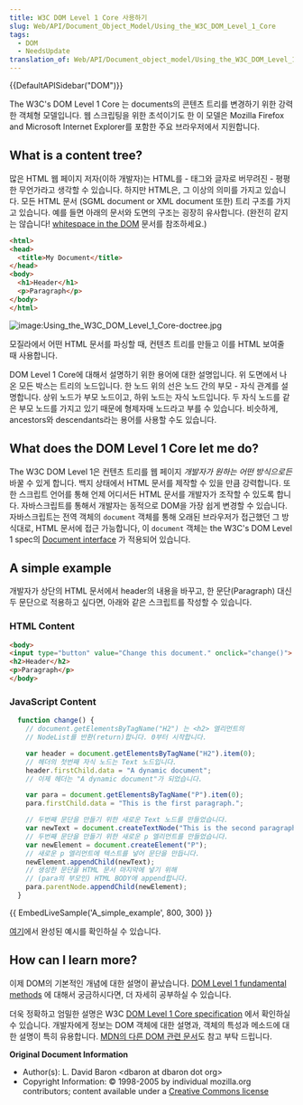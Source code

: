 ```yaml
---
title: W3C DOM Level 1 Core 사용하기
slug: Web/API/Document_Object_Model/Using_the_W3C_DOM_Level_1_Core
tags:
  - DOM
  - NeedsUpdate
translation_of: Web/API/Document_object_model/Using_the_W3C_DOM_Level_1_Core
---
```

{{DefaultAPISidebar("DOM")}}

The W3C's DOM Level 1 Core 는 documents의 콘텐츠 트리를 변경하기 위한 강력한 객체형 모델입니다. 웹 스크립팅을 위한 초석이기도 한 이 모델은 Mozilla Firefox and Microsoft Internet Explorer를 포함한 주요 브라우저에서 지원합니다.

## What is a content tree?

많은 HTML 웹 페이지 저자(이하 개발자)는 HTML를 - 태그와 글자로 버무려진 - 평평한 무언가라고 생각할 수 있습니다. 하지만 HTML은, 그 이상의 의미를 가지고 있습니다. 모든 HTML 문서 (SGML document or XML document 또한) 트리 구조를 가지고 있습니다. 예를 들면 아래의 문서와 도면의 구조는 굉장히 유사합니다. (완전히 같지는 않습니다! [whitespace in the DOM](/ko/docs/Web/API/Document_Object_Model/Whitespace_in_the_DOM) 문서를 참조하세요.)

```html
<html>
<head>
  <title>My Document</title>
</head>
<body>
  <h1>Header</h1>
  <p>Paragraph</p>
</body>
</html>
```

![image:Using_the_W3C_DOM_Level_1_Core-doctree.jpg](/@api/deki/files/415/=Using_the_W3C_DOM_Level_1_Core-doctree.jpg)

모질라에서 어떤 HTML 문서를 파싱할 때, 컨텐츠 트리를 만들고 이를 HTML 보여줄 때 사용합니다.

DOM Level 1 Core에 대해서 설명하기 위한 용어에 대한 설명입니다. 위 도면에서 나온 모든 박스는 트리의 노드입니다. 한 노드 위의 선은 노드 간의 부모 - 자식 관계를 설명합니다. 상위 노드가 부모 노드이고, 하위 노드는 자식 노드입니다. 두 자식 노드를 같은 부모 노드를 가지고 있기 때문에 형제자매 노드라고 부를 수 있습니다. 비슷하게, ancestors와 descendants라는 용어를 사용할 수도 있습니다.

## What does the DOM Level 1 Core let me do?

The W3C DOM Level 1은 컨텐츠 트리를 웹 페이지 _개발자가 원하는 어떤 방식으로든_ 바꿀 수 있게 합니다. 백지 상태에서 HTML 문서를 제작할 수 있을 만큼 강력합니다. 또한 스크립트 언어를 통해 언제 어디서든 HTML 문서를 개발자가 조작할 수 있도록 합니다. 자바스크립트를 통해서 개발자는 동적으로 DOM을 가장 쉽게 변경할 수 있습니다. 자바스크립트는 전역 객체의 `document` 객체를 통해 오래된 브라우저가 접근했던 그 방식대로, HTML 문서에 접근 가능합니다, 이 `document` 객체는 the W3C's DOM Level 1 spec의 [Document interface](http://www.w3.org/TR/REC-DOM-Level-1/level-one-core.html#i-Document) 가 적용되어 있습니다.

## A simple example

개발자가 상단의 HTML 문서에서 header의 내용을 바꾸고, 한 문단(Paragraph) 대신 두 문단으로 적용하고 싶다면, 아래와 같은 스크립트를 작성할 수 있습니다.

### HTML Content

```html
<body>
<input type="button" value="Change this document." onclick="change()">
<h2>Header</h2>
<p>Paragraph</p>
</body>
```

### JavaScript Content

```js
  function change() {
    // document.getElementsByTagName("H2") 는 <h2> 엘리먼트의
    // NodeList를 반환(return)합니다. 0부터 시작합니다.

    var header = document.getElementsByTagName("H2").item(0);
    // 헤더의 첫번째 자식 노드는 Text 노드입니다.
    header.firstChild.data = "A dynamic document";
    // 이제 헤더는 "A dynamic document"가 되었습니다.

    var para = document.getElementsByTagName("P").item(0);
    para.firstChild.data = "This is the first paragraph.";

    // 두번째 문단을 만들기 위한 새로운 Text 노드를 만들었습니다.
    var newText = document.createTextNode("This is the second paragraph.");
    // 두번째 문단을 만들기 위한 새로운 p 엘리먼트를 만들었습니다.
    var newElement = document.createElement("P");
    // 새로운 p 엘리먼트에 텍스트를 넣어 문단을 만듭니다.
    newElement.appendChild(newText);
    // 생성한 문단을 HTML 문서 마지막에 넣기 위해
    // (para의 부모인) HTML BODY에 append합니다.
    para.parentNode.appendChild(newElement);
  }
```

{{ EmbedLiveSample('A_simple_example', 800, 300) }}

[여기](/@api/deki/files/2866/=example.html)에서 완성된 예시를 확인하실 수 있습니다.

## How can I learn more?

이제 DOM의 기본적인 개념에 대한 설명이 끝났습니다. [DOM Level 1 fundamental methods](/ko/docs/Traversing_an_HTML_table_with_JavaScript_and_DOM_Interfaces) 에 대해서 궁금하시다면, 더 자세히 공부하실 수 있습니다.

더욱 정확하고 엄밀한 설명은 W3C [DOM Level 1 Core specification](http://www.w3.org/TR/REC-DOM-Level-1/level-one-core.html) 에서 확인하실 수 있습니다. 개발자에게 정보는 DOM 객체에 대한 설명과, 객체의 특성과 메소드에 대한 설명이 특히 유용합니다. [MDN의 다른 DOM 관련 문서](/ko/docs/DOM)도 참고 부탁 드립니다.

**Original Document Information**

- Author(s): L. David Baron \<dbaron at dbaron dot org>
- Copyright Information: © 1998-2005 by individual mozilla.org contributors; content available under a [Creative Commons license](http://www.mozilla.org/foundation/licensing/website-content.html)
